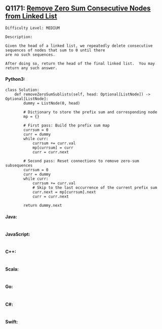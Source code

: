 ## Q1171: [Remove Zero Sum Consecutive Nodes from Linked List](https://leetcode.com/problems/remove-zero-sum-consecutive-nodes-from-linked-list/)

```
Difficulty Level: MEDIUM
```

```
Description:

Given the head of a linked list, we repeatedly delete consecutive sequences of nodes that sum to 0 until there
are no such sequences.

After doing so, return the head of the final linked list.  You may return any such answer.
```

#### Python3:

```
class Solution:
    def removeZeroSumSublists(self, head: Optional[ListNode]) -> Optional[ListNode]:
        dummy = ListNode(0, head)
        
        # Dictionary to store the prefix sum and corresponding node
        mp = {}
        
        # First pass: Build the prefix sum map
        currsum = 0
        curr = dummy
        while curr:
            currsum += curr.val
            mp[currsum] = curr
            curr = curr.next
        
        # Second pass: Reset connections to remove zero-sum subsequences
        currsum = 0
        curr = dummy
        while curr:
            currsum += curr.val
            # Skip to the last occurrence of the current prefix sum
            curr.next = mp[currsum].next
            curr = curr.next
        
        return dummy.next
```

#### Java:

```

```

#### JavaScript:

```

```

#### C++:

```

```

#### Scala:

```

```

#### Go:

```

```

#### C#:

```

```

#### Swift:

```

```